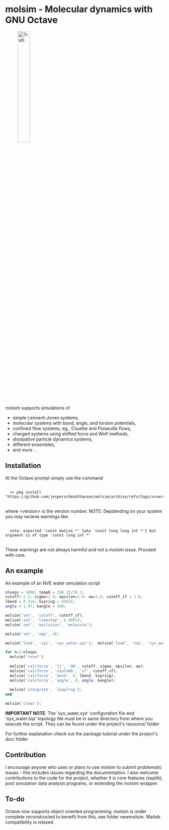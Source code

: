  <html>
<body>
<h1> molsim - Molecular dynamics with GNU Octave </h1>
<p>
<figure>
  <img src="doc/logo.png" alt="Trulli" style="width:30%">
</figure> 
</p>

<p>
molsim supports simulations of
</p>

<ul>
<li>simple Lennard-Jones systems,</li>
<li>molecular systems with bond, angle, and torsion potentials,</li>
<li>confined flow systems, eg., Couette and Poiseuille flows,</li>
<li>charged systems using shifted force and Wolf methods,</li>
<li>dissipative particle dynamics systems,</li>
<li>different ensembles,</li>
<li> and more . .</li>
</ul>

<h2>Installation </h2>
<p>At the Octave prompt simply use the command </p>
<pre>
 <code>
  >> pkg install "https://github.com/jesperschmidthansen/molsim/archive/refs/tags/v&lt;version&gt;.tar.gz"
 </code> 
</pre>
<p>where &lt;version&gt; is the version number. NOTE: Depdending on your system you may recieve warnings like
<pre>
 <code>
  note: expected 'const mwSize *' {aka 'const long long int *'} but argument is of type 'const long int *'
 </code> 
</pre>
These warnings are not always harmful and not a molsim issue. Proceed with care.

<h2>An example</h2>
An example of an NVE water simulation script

```octave
nloops = 1000; temp0 = 298.15/78.2;
cutoff= 2.5; sigma=1.0; epsilon=1.0; aw=1.0; cutoff_sf = 2.9;
lbond = 0.316; kspring = 68421; 
angle = 1.97; kangle = 490;

molsim('set', 'cutoff', cutoff_sf);
molsim('set', 'timestep', 0.0005);
molsim('set', 'exclusion', 'molecule'); 

molsim('set', 'omp', 4);

molsim('load', 'xyz', 'sys_water.xyz');  molsim('load', 'top', 'sys_water.top');

for n=1:nloops 
  molsim('reset')
  
  molsim('calcforce', 'lj', 'OO', cutoff, sigma, epsilon, aw);
  molsim('calcforce', 'coulomb', 'sf', cutoff_sf);
  molsim('calcforce', 'bond', 0, lbond, kspring);
  molsim('calcforce', 'angle', 0, angle, kangle);
  
  molsim('integrate', 'leapfrog');
end

molsim('clear');
```
<p> <b>IMPORTANT NOTE</b>: The 'sys_water.xyz' configuration file and 'sys_water.top' topology file must be in
same directory from where you execute the script. They can be found under the project's resource/ folder </p>
<p> For further explanation check out the package tutorial under the project's doc/ folder </p> 

<h2>Contribution</h2>
<p>
I encourage anyone who uses or plans to use molsim to submit problematic issues - this includes issues regarding the documentation. I also welcome contributions to the code for the project, whether it is core features (seplib), post simulation data analysis programs, or extending the molsim wrapper. 
</p>

<h2>To-do</h2>
Octave now supports object oriented programming. molsim is under complete reconstructed to benefit from this, see folder newmolsim. Matlab compatibility
is relaxed.


</body>
</html>
